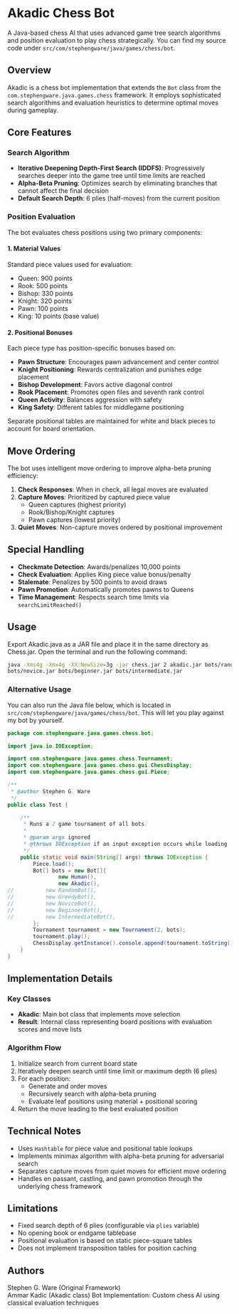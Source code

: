 # Akadic Chess Bot

A Java-based chess AI that uses advanced game tree search algorithms and position evaluation to play chess strategically.
You can find my source code under `src/com/stephengware/java/games/chess/bot`.

## Overview

Akadic is a chess bot implementation that extends the `Bot` class from the `com.stephengware.java.games.chess` framework. It employs sophisticated search algorithms and evaluation heuristics to determine optimal moves during gameplay.

## Core Features

### Search Algorithm

* **Iterative Deepening Depth-First Search (IDDFS)**: Progressively searches deeper into the game tree until time limits are reached
* **Alpha-Beta Pruning**: Optimizes search by eliminating branches that cannot affect the final decision
* **Default Search Depth**: 6 plies (half-moves) from the current position

### Position Evaluation

The bot evaluates chess positions using two primary components:

#### 1. Material Values

Standard piece values used for evaluation:

* Queen: 900 points
* Rook: 500 points
* Bishop: 330 points
* Knight: 320 points
* Pawn: 100 points
* King: 10 points (base value)

#### 2. Positional Bonuses

Each piece type has position-specific bonuses based on:

* **Pawn Structure**: Encourages pawn advancement and center control
* **Knight Positioning**: Rewards centralization and punishes edge placement
* **Bishop Development**: Favors active diagonal control
* **Rook Placement**: Promotes open files and seventh rank control
* **Queen Activity**: Balances aggression with safety
* **King Safety**: Different tables for middlegame positioning

Separate positional tables are maintained for white and black pieces to account for board orientation.

## Move Ordering

The bot uses intelligent move ordering to improve alpha-beta pruning efficiency:

1. **Check Responses**: When in check, all legal moves are evaluated
2. **Capture Moves**: Prioritized by captured piece value
   * Queen captures (highest priority)
   * Rook/Bishop/Knight captures
   * Pawn captures (lowest priority)
3. **Quiet Moves**: Non-capture moves ordered by positional improvement

## Special Handling

* **Checkmate Detection**: Awards/penalizes 10,000 points
* **Check Evaluation**: Applies King piece value bonus/penalty
* **Stalemate**: Penalizes by 500 points to avoid draws
* **Pawn Promotion**: Automatically promotes pawns to Queens
* **Time Management**: Respects search time limits via `searchLimitReached()`

## Usage
Export Akadic.java as a JAR file and place it in the same directory as Chess.jar.
Open the terminal and run the following command:
```bash
java -Xms4g -Xmx4g -XX:NewSize=3g -jar chess.jar 2 akadic.jar bots/random.jar bots/greedy.jar
bots/novice.jar bots/beginner.jar bots/intermediate.jar
```
### Alternative Usage
You can also run the Java file below, which is located in `src/com/stephengware/java/games/chess/bot`.
This will let you play against my bot by yourself.

```java
package com.stephengware.java.games.chess.bot;

import java.io.IOException;

import com.stephengware.java.games.chess.Tournament;
import com.stephengware.java.games.chess.gui.ChessDisplay;
import com.stephengware.java.games.chess.gui.Piece;

/**
 * @author Stephen G. Ware
 */
public class Test {

	/**
	 * Runs a 2 game tournament of all bots.
	 * 
	 * @param args ignored
	 * @throws IOException if an input exception occurs while loading
	 */
	public static void main(String[] args) throws IOException {
		Piece.load();
		Bot[] bots = new Bot[]{
				new Human(),
				new Akadic(),
//			new RandomBot(),
//			new GreedyBot(),
//			new NoviceBot(),
//			new BeginnerBot(),
//			new IntermediateBot(),
		};
		Tournament tournament = new Tournament(2, bots);
		tournament.play();
		ChessDisplay.getInstance().console.append(tournament.toString());
	}
}
```

## Implementation Details

### Key Classes

* **Akadic**: Main bot class that implements move selection
* **Result**: Internal class representing board positions with evaluation scores and move lists

### Algorithm Flow

1. Initialize search from current board state
2. Iteratively deepen search until time limit or maximum depth (6 plies)
3. For each position:
   * Generate and order moves
   * Recursively search with alpha-beta pruning
   * Evaluate leaf positions using material + positional scoring
4. Return the move leading to the best evaluated position

## Technical Notes

* Uses `Hashtable` for piece value and positional table lookups
* Implements minimax algorithm with alpha-beta pruning for adversarial search
* Separates capture moves from quiet moves for efficient move ordering
* Handles en passant, castling, and pawn promotion through the underlying chess framework

## Limitations

* Fixed search depth of 6 plies (configurable via `plies` variable)
* No opening book or endgame tablebase
* Positional evaluation is based on static piece-square tables
* Does not implement transposition tables for position caching

## Authors

Stephen G. Ware (Original Framework)  
Ammar Kadic (Akadic class)
Bot Implementation: Custom chess AI using classical evaluation techniques
